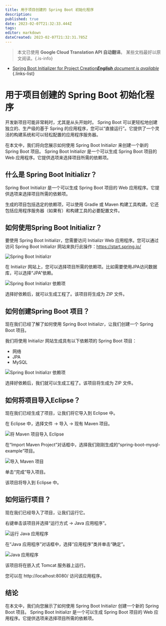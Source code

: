 ```yaml
---
title: 用于项目创建的 Spring Boot 初始化程序
description: 
published: true
date: 2023-02-07T21:32:33.444Z
tags: 
editor: markdown
dateCreated: 2023-02-07T21:32:31.785Z
---
```


> 本文已使用 **Google Cloud Translation API 自动翻译**。
某些文档最好以原文阅读。{.is-info}



- [Spring Boot Initializer for Project Creation***English** document is available*](/en/Knowledge-base/Spring-Boot/spring-boot-initializer-for-project-creation)
{.links-list}


# 用于项目创建的 Spring Boot 初始化程序

开发新项目可能非常耗时，尤其是从头开始时。 Spring Boot 可以更轻松地创建独立的、生产级的基于 Spring 的应用程序，您可以“直接运行”。它提供了一个灵活的构建系统和可以轻松配置的应用程序服务器。

在本文中，我们将向您展示如何使用 Spring Boot Initializr 来创建一个新的 Spring Boot 项目。 Spring Boot Initializr 是一个可以生成 Spring Boot 项目的 Web 应用程序。它提供选项来选择项目所需的依赖项。

## 什么是 Spring Boot Initializr？

Spring Boot Initializr 是一个可以生成 Spring Boot 项目的 Web 应用程序。它提供选项来选择项目所需的依赖项。

生成的项目包括选定的依赖项，可以使用 Gradle 或 Maven 构建工具构建。它还包括应用程序服务器（如果有）和构建工具的必要配置文件。

## 如何使用Spring Boot Initializr？

要使用 Spring Boot Initializr，您需要访问 Initializr Web 应用程序。您可以通过访问 Spring Boot Initializr 网站来执行此操作：https://start.spring.io/

![Spring Boot Initializr](https://i.imgur.com/HLgHZzg.png)

在 Initializr 网站上，您可以选择项目所需的依赖项。比如需要使用JPA访问数据库，可以选择“JPA”依赖。

![Spring Boot Initializr 依赖项](https://i.imgur.com/pz4UHfz.png)

选择好依赖后，就可以生成工程了。该项目将生成为 ZIP 文件。

## 如何创建Spring Boot 项目？

现在我们已经了解了如何使用 Spring Boot Initializr，让我们创建一个 Spring Boot 项目。

我们将使用 Initializr 网站生成具有以下依赖项的 Spring Boot 项目：

- 网络
- JPA
- MySQL

![Spring Boot Initializr 依赖项](https://i.imgur.com/pz4UHfz.png)

选择好依赖后，我们就可以生成工程了。该项目将生成为 ZIP 文件。

## 如何将项目导入Eclipse？

现在我们已经生成了项目，让我们将它导入到 Eclipse 中。

在 Eclipse 中，选择文件 -> 导入 -> 现有 Maven 项目。

![将 Maven 项目导入 Eclipse](https://i.imgur.com/Vywzo8I.png)

在“Import Maven Project”对话框中，选择我们刚刚生成的“spring-boot-mysql-example”项目。

![导入 Maven 项目](https://i.imgur.com/pz4UHfz.png)

单击“完成”导入项目。

该项目将导入到 Eclipse 中。

## 如何运行项目？

现在我们已经导入了项目，让我们运行它。

右键单击该项目并选择“运行方式 -> Java 应用程序”。

![运行 Java 应用程序](https://i.imgur.com/7lFWoqo.png)

在“Java 应用程序”对话框中，选择“应用程序”类并单击“确定”。

![Java 应用程序](https://i.imgur.com/pz4UHfz.png)

该项目将在嵌入式 Tomcat 服务器上运行。

您可以在 http://localhost:8080/ 访问该应用程序。

## 结论

在本文中，我们向您展示了如何使用 Spring Boot Initializr 创建一个新的 Spring Boot 项目。 Spring Boot Initializr 是一个可以生成 Spring Boot 项目的 Web 应用程序。它提供选项来选择项目所需的依赖项。